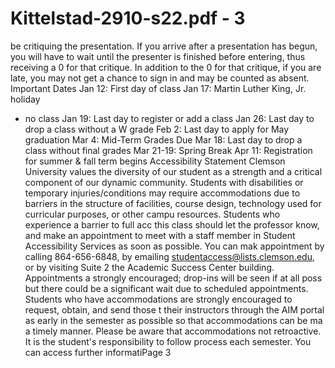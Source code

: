 # Kittelstad-2910-s22.pdf - 3

be critiquing the presentation. If you arrive after a presentation has
begun, you will have to wait until the presenter is finished before
entering, thus receiving a 0 for that critique. In addition to the 0 for
that critique, if you are late, you may not get a chance to sign in and
may be counted as absent.
Important Dates
 Jan 12: First day of class
 Jan 17: Martin Luther
King, Jr. holiday
- no class
 Jan 19: Last day to
register or add a
class
 Jan 26: Last day to drop
a class without a
W grade
 Feb 2: Last day to apply
for May
graduation
 Mar 4: Mid-Term Grades
Due
 Mar 18: Last day to drop
a class without
final grades
 Mar 21-19: Spring Break
 Apr 11: Registration for
summer & fall
term begins
Accessibility Statement
Clemson University values the diversity of our student
as a strength and a critical component of our dynamic
community. Students with disabilities or temporary
injuries/conditions may require accommodations due to
barriers in the structure of facilities, course design,
technology used for curricular purposes, or other campu
resources. Students who experience a barrier to full acc
this class should let the professor know, and make an
appointment to meet with a staff member in Student
Accessibility Services as soon as possible. You can mak
appointment by calling 864-656-6848, by emailing
studentaccess@lists.clemson.edu, or by visiting Suite 2
the Academic Success Center building. Appointments a
strongly encouraged; drop-ins will be seen if at all poss
but there could be a significant wait due to scheduled
appointments. Students who have accommodations are
strongly encouraged to request, obtain, and send those t
their instructors through the AIM portal as early in the
semester as possible so that accommodations can be ma
a timely manner. Please be aware that accommodations
not retroactive. It is the student's responsibility to follow
process each semester. You can access further informatiPage 3